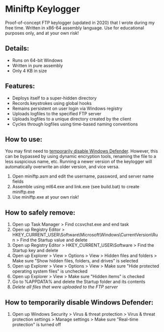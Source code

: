 # Miniftp Keylogger
Proof-of-concept FTP keylogger (updated in 2020) that I wrote during my free time. Written in x86-64 assembly language. Use for educational purposes only, and at your own risk!

## Details:
- Runs on 64-bit Windows
- Written in pure assembly
- Only 4 KB in size

## Features:
- Deploys itself to a super-hidden directory
- Records keystrokes using global hooks
- Remains persistent on user login via Windows registry
- Uploads logfiles to the specified FTP server
- Uploads logfiles to a unique directory created by the client
- Cycles through logfiles using time-based naming conventions

## How to use:
You may first need to [temporarily disable Windows Defender](https://github.com/andrewcanafe/Mini-FTP-Keylogger/blob/master/README.md#how-to-temporarily-disable-windows-defender). However, this can be bypassed by using dynamic encryption tools, renaming the file to a less suspicious name, etc. Running a newer version of the keylogger will automatically overwrite an older version, and vice versa.
1. Open miniftp.asm and edit the username, password, and server name fields
2. Assemble using ml64.exe and link.exe (see build.bat) to create miniftp.exe
3. Use miniftp.exe at your own risk!

## How to safely remove:
1. Open up Task Manager > Find ccsvchst.exe and end task
2. Open up Registry Editor > HKEY_CURRENT_USER\Software\Microsoft\Windows\CurrentVersion\Run > Find the Startup value and delete
2. Open up Registry Editor > HKEY_CURRENT_USER\Software > Find the Startup key and delete
3. Open up Explorer > View > Options > View > Hidden files and folders > Make sure "Show hidden files, folders, and drives" is selected
3. Open up Explorer > View > Options > View > Make sure "Hide protected operating system files" is unchecked
3. Open up Explorer > View > Make sure "Hidden items" is checked
4. Go to %APPDATA% and delete the Startup folder and its contents
5. *Delete all files that were uploaded to the FTP server*

## How to temporarily disable Windows Defender:
1. Open up Windows Security > Virus & threat protection > Virus & threat protection settings > Manage settings > Make sure "Real-time protection" is turned off
